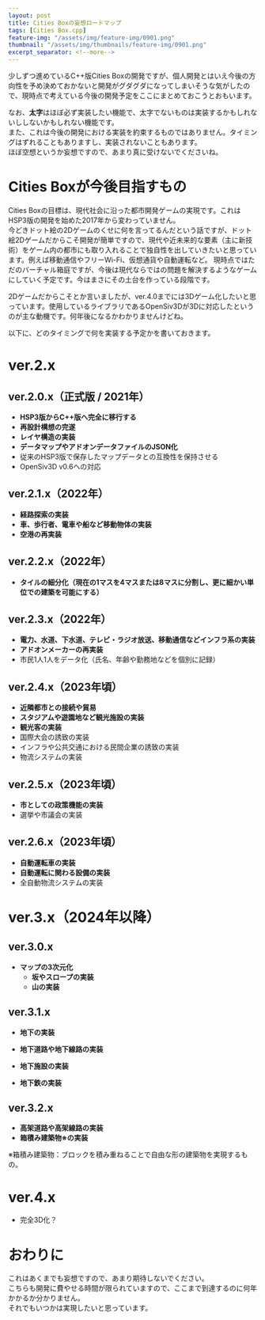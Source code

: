 ```yaml
---
layout: post
title: Cities Boxの妄想ロードマップ
tags: [Cities Box.cpp]
feature-img: "/assets/img/feature-img/0901.png"
thumbnail: "/assets/img/thumbnails/feature-img/0901.png"
excerpt_separator: <!--more-->
---
```


少しずつ進めているC++版Cities Boxの開発ですが、個人開発とはいえ今後の方向性を予め決めておかないと開発がグダグダになってしまいそうな気がしたので、現時点で考えている今後の開発予定をここにまとめておこうとおもいます。

<!--more-->

なお、**太字**はほぼ必ず実装したい機能で、太字でないものは実装するかもしれないししないかもしれない機能です。  
また、これは今後の開発における実装を約束するものではありません。タイミングはずれることもありますし、実装されないこともあります。  
ほぼ空想というか妄想ですので、あまり真に受けないでくださいね。

# Cities Boxが今後目指すもの

Cities Boxの目標は、現代社会に沿った都市開発ゲームの実現です。これはHSP3版の開発を始めた2017年から変わっていません。  
今どきドット絵の2Dゲームのくせに何を言ってるんだという話ですが、ドット絵2Dゲームだからこそ開発が簡単ですので、現代や近未来的な要素（主に新技術）をゲーム内の都市にも取り入れることで独自性を出していきたいと思っています。例えば移動通信やフリーWi-Fi、仮想通貨や自動運転など。
現時点ではただのバーチャル箱庭ですが、今後は現代ならではの問題を解決するようなゲームにしていく予定です。今はまさにその土台を作っている段階です。  

2Dゲームだからこそとか言いましたが、ver.4.0までには3Dゲーム化したいと思っています。使用しているライブラリであるOpenSiv3Dが3Dに対応したというのが主な動機です。何年後になるかわかりませんけどね。  

以下に、どのタイミングで何を実装する予定かを書いておきます。

# ver.2.x

## ver.2.0.x（正式版 / 2021年）

- **HSP3版からC++版へ完全に移行する**
- **再設計構想の完遂**
- **レイヤ構造の実装**
- **データマップやアドオンデータファイルのJSON化**
- 従来のHSP3版で保存したマップデータとの互換性を保持させる
- OpenSiv3D v0.6への対応

## ver.2.1.x（2022年）

- **経路探索の実装**
- **車、歩行者、電車や船など移動物体の実装**
- **空港の再実装**

## ver.2.2.x（2022年）

- **タイルの細分化（現在の1マスを4マスまたは8マスに分割し、更に細かい単位での建築を可能にする）**

## ver.2.3.x（2022年）

- **電力、水道、下水道、テレビ・ラジオ放送、移動通信などインフラ系の実装**
- **アドオンメーカーの再実装**
- 市民1人1人をデータ化（氏名、年齢や勤務地などを個別に記録）

## ver.2.4.x（2023年頃）

- **近隣都市との接続や貿易**
- **スタジアムや遊園地など観光施設の実装**
- **観光客の実装**
- 国際大会の誘致の実装
- インフラや公共交通における民間企業の誘致の実装
- 物流システムの実装

## ver.2.5.x（2023年頃）

- **市としての政策機能の実装**
- 選挙や市議会の実装

## ver.2.6.x（2023年頃）

- **自動運転車の実装**
- **自動運転に関わる設備の実装**
- 全自動物流システムの実装

# ver.3.x（2024年以降）

## ver.3.0.x

- **マップの3次元化**
  - **坂やスロープの実装**
  - **山の実装**

## ver.3.1.x

- **地下の実装**
- **地下道路や地下線路の実装**

- **地下施設の実装**
- **地下鉄の実装**

## ver.3.2.x

- **高架道路や高架線路の実装**
- **箱積み建築物※の実装**

※箱積み建築物：ブロックを積み重ねることで自由な形の建築物を実現するもの。

# ver.4.x

- 完全3D化？

# おわりに

これはあくまでも妄想ですので、あまり期待しないでください。  
こちらも開発に費やせる時間が限られていますので、ここまで到達するのに何年かかるか分かりません。  
それでもいつかは実現したいと思っています。
